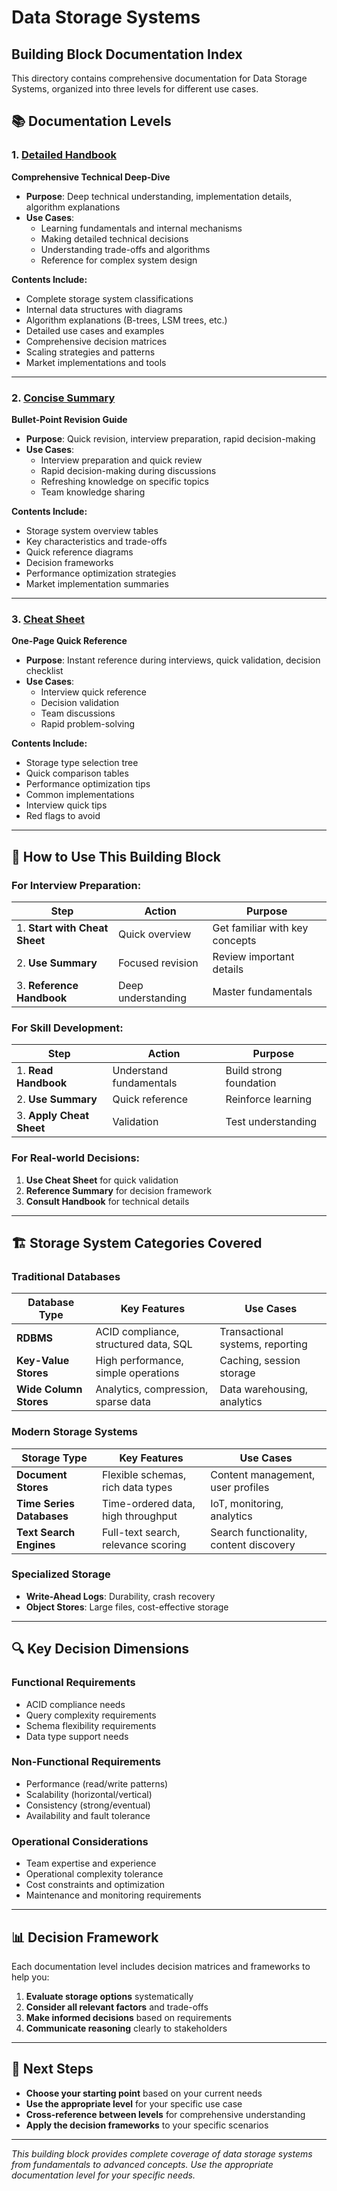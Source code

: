 # Data Storage Systems
## Building Block Documentation Index

This directory contains comprehensive documentation for Data Storage Systems, organized into three levels for different use cases.

## 📚 **Documentation Levels**

### **1. [Detailed Handbook](./handbook)**
**Comprehensive Technical Deep-Dive**
- **Purpose**: Deep technical understanding, implementation details, algorithm explanations
- **Use Cases**: 
  - Learning fundamentals and internal mechanisms
  - Making detailed technical decisions
  - Understanding trade-offs and algorithms
  - Reference for complex system design

**Contents Include:**
- Complete storage system classifications
- Internal data structures with diagrams
- Algorithm explanations (B-trees, LSM trees, etc.)
- Detailed use cases and examples
- Comprehensive decision matrices
- Scaling strategies and patterns
- Market implementations and tools

---

### **2. [Concise Summary](./summary)**
**Bullet-Point Revision Guide**
- **Purpose**: Quick revision, interview preparation, rapid decision-making
- **Use Cases**:
  - Interview preparation and quick review
  - Rapid decision-making during discussions
  - Refreshing knowledge on specific topics
  - Team knowledge sharing

**Contents Include:**
- Storage system overview tables
- Key characteristics and trade-offs
- Quick reference diagrams
- Decision frameworks
- Performance optimization strategies
- Market implementation summaries

---

### **3. [Cheat Sheet](./cheatsheet)**
**One-Page Quick Reference**
- **Purpose**: Instant reference during interviews, quick validation, decision checklist
- **Use Cases**:
  - Interview quick reference
  - Decision validation
  - Team discussions
  - Rapid problem-solving

**Contents Include:**
- Storage type selection tree
- Quick comparison tables
- Performance optimization tips
- Common implementations
- Interview quick tips
- Red flags to avoid

---

## 🎯 **How to Use This Building Block**

### **For Interview Preparation:**

| Step | Action | Purpose |
|------|--------|---------|
| 1. **Start with Cheat Sheet** | Quick overview | Get familiar with key concepts |
| 2. **Use Summary** | Focused revision | Review important details |
| 3. **Reference Handbook** | Deep understanding | Master fundamentals |

### **For Skill Development:**

| Step | Action | Purpose |
|------|--------|---------|
| 1. **Read Handbook** | Understand fundamentals | Build strong foundation |
| 2. **Use Summary** | Quick reference | Reinforce learning |
| 3. **Apply Cheat Sheet** | Validation | Test understanding |

### **For Real-world Decisions:**
1. **Use Cheat Sheet** for quick validation
2. **Reference Summary** for decision framework
3. **Consult Handbook** for technical details

---

## 🏗️ **Storage System Categories Covered**

### **Traditional Databases**

| Database Type | Key Features | Use Cases |
|---------------|--------------|-----------|
| **RDBMS** | ACID compliance, structured data, SQL | Transactional systems, reporting |
| **Key-Value Stores** | High performance, simple operations | Caching, session storage |
| **Wide Column Stores** | Analytics, compression, sparse data | Data warehousing, analytics |

### **Modern Storage Systems**

| Storage Type | Key Features | Use Cases |
|--------------|--------------|-----------|
| **Document Stores** | Flexible schemas, rich data types | Content management, user profiles |
| **Time Series Databases** | Time-ordered data, high throughput | IoT, monitoring, analytics |
| **Text Search Engines** | Full-text search, relevance scoring | Search functionality, content discovery |

### **Specialized Storage**
- **Write-Ahead Logs**: Durability, crash recovery
- **Object Stores**: Large files, cost-effective storage

---

## 🔍 **Key Decision Dimensions**

### **Functional Requirements**
- ACID compliance needs
- Query complexity requirements
- Schema flexibility requirements
- Data type support needs

### **Non-Functional Requirements**
- Performance (read/write patterns)
- Scalability (horizontal/vertical)
- Consistency (strong/eventual)
- Availability and fault tolerance

### **Operational Considerations**
- Team expertise and experience
- Operational complexity tolerance
- Cost constraints and optimization
- Maintenance and monitoring requirements

---

## 📊 **Decision Framework**

Each documentation level includes decision matrices and frameworks to help you:

1. **Evaluate storage options** systematically
2. **Consider all relevant factors** and trade-offs
3. **Make informed decisions** based on requirements
4. **Communicate reasoning** clearly to stakeholders

---

## 🚀 **Next Steps**

- **Choose your starting point** based on your current needs
- **Use the appropriate level** for your specific use case
- **Cross-reference between levels** for comprehensive understanding
- **Apply the decision frameworks** to your specific scenarios

---

*This building block provides complete coverage of data storage systems from fundamentals to advanced concepts. Use the appropriate documentation level for your specific needs.*
